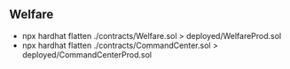 ## Welfare


- npx hardhat flatten ./contracts/Welfare.sol > deployed/WelfareProd.sol
- npx hardhat flatten ./contracts/CommandCenter.sol > deployed/CommandCenterProd.sol
